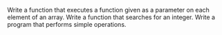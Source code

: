 Write a function that executes a function given as a parameter on each element of an array.
Write a function that searches for an integer.
Write a program that performs simple operations.

